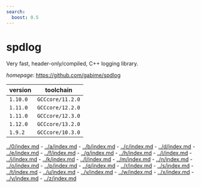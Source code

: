 ```yaml
---
search:
  boost: 0.5
---
```

# spdlog

Very fast, header-only/compiled, C++ logging library.

*homepage*: <https://github.com/gabime/spdlog>

version | toolchain
--------|----------
``1.10.0`` | ``GCCcore/11.2.0``
``1.11.0`` | ``GCCcore/12.2.0``
``1.11.0`` | ``GCCcore/12.3.0``
``1.12.0`` | ``GCCcore/13.2.0``
``1.9.2`` | ``GCCcore/10.3.0``

[../0/index.md](0) - [../a/index.md](a) - [../b/index.md](b) - [../c/index.md](c) - [../d/index.md](d) - [../e/index.md](e) - [../f/index.md](f) - [../g/index.md](g) - [../h/index.md](h) - [../i/index.md](i) - [../j/index.md](j) - [../k/index.md](k) - [../l/index.md](l) - [../m/index.md](m) - [../n/index.md](n) - [../o/index.md](o) - [../p/index.md](p) - [../q/index.md](q) - [../r/index.md](r) - [../s/index.md](s) - [../t/index.md](t) - [../u/index.md](u) - [../v/index.md](v) - [../w/index.md](w) - [../x/index.md](x) - [../y/index.md](y) - [../z/index.md](z)

